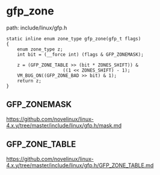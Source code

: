 gfp_zone
========================================

path: include/linux/gfp.h
```
static inline enum zone_type gfp_zone(gfp_t flags)
{
    enum zone_type z;
    int bit = (__force int) (flags & GFP_ZONEMASK);

    z = (GFP_ZONE_TABLE >> (bit * ZONES_SHIFT)) &
                     ((1 << ZONES_SHIFT) - 1);
    VM_BUG_ON((GFP_ZONE_BAD >> bit) & 1);
    return z;
}
```

GFP_ZONEMASK
----------------------------------------

https://github.com/novelinux/linux-4.x.y/tree/master/include/linux/gfp.h/mask.md

GFP_ZONE_TABLE
----------------------------------------

https://github.com/novelinux/linux-4.x.y/tree/master/include/linux/gfp.h/GFP_ZONE_TABLE.md
